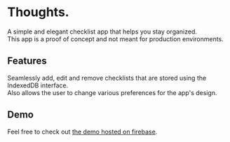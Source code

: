 # Thoughts.

A simple and elegant checklist app that helps you stay organized.\
This app is a proof of concept and not meant for production environments.

## Features

Seamlessly add, edit and remove checklists that are stored using the IndexedDB interface.\
Also allows the user to change various preferences for the app's design.

## Demo

Feel free to check out [the demo hosted on firebase](https://checklist-angular-3120e.web.app/).